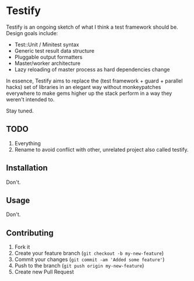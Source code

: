 # Testify

Testify is an ongoing sketch of what I think a test framework should be.
Design goals include:

* Test::Unit / Minitest syntax
* Generic test result data structure
* Pluggable output formatters
* Master/worker architecture
* Lazy reloading of master process as hard dependencies change

In essence, Testify aims to replace the (test framework + guard +
parallel hacks) set of libraries in an elegant way without monkeypatches
everywhere to make gems higher up the stack perform in a way they
weren't intended to.

Stay tuned.

## TODO

1. Everything
2. Rename to avoid conflict with other, unrelated project also called
   testify.

## Installation

Don't.

## Usage

Don't.

## Contributing

1. Fork it
2. Create your feature branch (`git checkout -b my-new-feature`)
3. Commit your changes (`git commit -am 'Added some feature'`)
4. Push to the branch (`git push origin my-new-feature`)
5. Create new Pull Request
